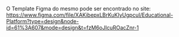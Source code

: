 O Template Figma do mesmo pode ser encontrado no site: https://www.figma.com/file/XAKibepxLBrKuKIyUgpcuI/Educational-Platform?type=design&node-id=61%3A607&mode=design&t=fzM6oJIcuROacZnr-1

